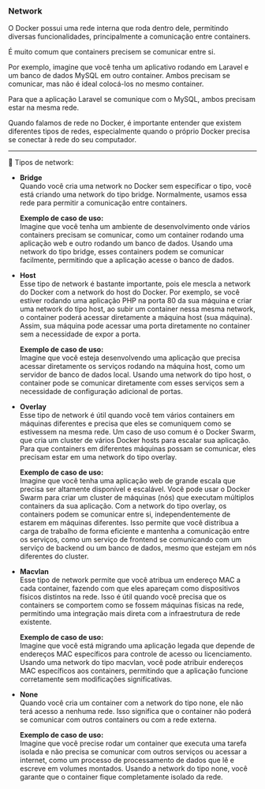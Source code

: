 ### Network
O Docker possui uma rede interna que roda dentro dele, permitindo diversas funcionalidades, principalmente a comunicação entre containers.

É muito comum que containers precisem se comunicar entre si.

Por exemplo, imagine que você tenha um aplicativo rodando em Laravel e um banco de dados MySQL em outro container. Ambos precisam se comunicar, mas não é ideal colocá-los no mesmo container.

Para que a aplicação Laravel se comunique com o MySQL, ambos precisam estar na mesma rede.

Quando falamos de rede no Docker, é importante entender que existem diferentes tipos de redes, especialmente quando o próprio Docker precisa se conectar à rede do seu computador.

---

🛜 Tipos de network:
- **Bridge**  
  Quando você cria uma network no Docker sem especificar o tipo, você está criando uma network do tipo bridge. Normalmente, usamos essa rede para permitir a comunicação entre containers.

  **Exemplo de caso de uso:**  
  Imagine que você tenha um ambiente de desenvolvimento onde vários containers precisam se comunicar, como um container rodando uma aplicação web e outro rodando um banco de dados. Usando uma network do tipo bridge, esses containers podem se comunicar facilmente, permitindo que a aplicação acesse o banco de dados.

- **Host**  
  Esse tipo de network é bastante importante, pois ele mescla a network do Docker com a network do host do Docker. Por exemplo, se você estiver rodando uma aplicação PHP na porta 80 da sua máquina e criar uma network do tipo host, ao subir um container nessa mesma network, o container poderá acessar diretamente a máquina host (sua máquina). Assim, sua máquina pode acessar uma porta diretamente no container sem a necessidade de expor a porta.

  **Exemplo de caso de uso:**  
  Imagine que você esteja desenvolvendo uma aplicação que precisa acessar diretamente os serviços rodando na máquina host, como um servidor de banco de dados local. Usando uma network do tipo host, o container pode se comunicar diretamente com esses serviços sem a necessidade de configuração adicional de portas.

- **Overlay**  
  Esse tipo de network é útil quando você tem vários containers em máquinas diferentes e precisa que eles se comuniquem como se estivessem na mesma rede. Um caso de uso comum é o Docker Swarm, que cria um cluster de vários Docker hosts para escalar sua aplicação. Para que containers em diferentes máquinas possam se comunicar, eles precisam estar em uma network do tipo overlay.

  **Exemplo de caso de uso:**  
  Imagine que você tenha uma aplicação web de grande escala que precisa ser altamente disponível e escalável. Você pode usar o Docker Swarm para criar um cluster de máquinas (nós) que executam múltiplos containers da sua aplicação. Com a network do tipo overlay, os containers podem se comunicar entre si, independentemente de estarem em máquinas diferentes. Isso permite que você distribua a carga de trabalho de forma eficiente e mantenha a comunicação entre os serviços, como um serviço de frontend se comunicando com um serviço de backend ou um banco de dados, mesmo que estejam em nós diferentes do cluster.

- **Macvlan**  
  Esse tipo de network permite que você atribua um endereço MAC a cada container, fazendo com que eles apareçam como dispositivos físicos distintos na rede. Isso é útil quando você precisa que os containers se comportem como se fossem máquinas físicas na rede, permitindo uma integração mais direta com a infraestrutura de rede existente.

  **Exemplo de caso de uso:**  
  Imagine que você está migrando uma aplicação legada que depende de endereços MAC específicos para controle de acesso ou licenciamento. Usando uma network do tipo macvlan, você pode atribuir endereços MAC específicos aos containers, permitindo que a aplicação funcione corretamente sem modificações significativas.

- **None**  
  Quando você cria um container com a network do tipo none, ele não terá acesso a nenhuma rede. Isso significa que o container não poderá se comunicar com outros containers ou com a rede externa.

  **Exemplo de caso de uso:**  
  Imagine que você precise rodar um container que executa uma tarefa isolada e não precisa se comunicar com outros serviços ou acessar a internet, como um processo de processamento de dados que lê e escreve em volumes montados. Usando a network do tipo none, você garante que o container fique completamente isolado da rede.